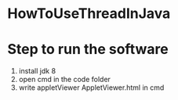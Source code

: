 
# HowToUseThreadInJava
# Step to run the software
1) install jdk 8 
2) open cmd in the code folder 
3) write appletViewer AppletViewer.html in cmd 
